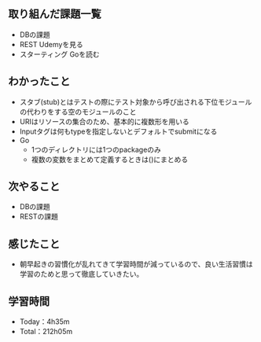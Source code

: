 ## 取り組んだ課題一覧
- DBの課題
- REST Udemyを見る
- スターティング Goを読む

## わかったこと
- スタブ(stub)とはテストの際にテスト対象から呼び出される下位モジュールの代わりをする空のモジュールのこと
- URIはリソースの集合のため、基本的に複数形を用いる
- Inputタグは何もtypeを指定しないとデフォルトでsubmitになる
- Go
  - 1つのディレクトリには1つのpackageのみ
  - 複数の変数をまとめて定義するときは()にまとめる

## 次やること
- DBの課題
- RESTの課題

## 感じたこと
- 朝早起きの習慣化が乱れてきて学習時間が減っているので、良い生活習慣は学習のためと思って徹底していきたい。

## 学習時間　
- Today：4h35m
- Total：212h05m
